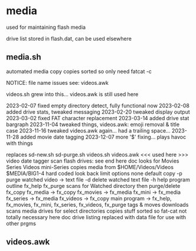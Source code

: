 # media

used for maintaining flash media

drive list stored in flash.dat, can be used elsewhere

media.sh
--------------------------------------------------------------------------------
automated media copy
copies sorted so only need fatcat -c

NOTICE: file name issues see: videos.awk

videos.sh grew into this...
videos.awk is still used here

2023-02-07 fixed empty directory detect, fully functional now
2023-02-08 added drive stats, tweaked messaging
2023-02-20 tweaked display output
2023-03-02 fixed FAT character replacement
2023-03-14 added drive stat bargraph
2023-11-04 tweaked things, videos.awk: emoji removal & title case
2023-11-16 tweaked videos.awk again... had a trailing space...
2023-11-28 added movie date tagging
2023-12-07 more '$' fixing... plays havoc with things

replaces
    sd-new.sh
    sd-purge.sh
    videos.sh
    videos.awk     <<< used here >>>  video date tagger
scan flash drives: see end here doc
    looks for
       Movies
       Series
       Videos
       mini-Series
copies media from
    $HOME/Videos/Videos
    $MEDIA/BIG1-4           hard coded look back limit
options
    none  default copy
    -p    purge watched video -> text file
    -d    delete watched text file
    -h    help
program outline
    fx_help
    fx_purge          scans for Watched directory then purge/delete
    fx_copy
    fx_media       -> fx_copy
    fx_movies      -> fx_media
    fx_mini        -> fx_media
    fx_series      -> fx_media
    fx_videos      -> fx_copy
    main program   -> fx_help, fx_movies, fx_mini, fx_series, fx_videos, fx_purge
       tags & moves downloads
       scans media drives for select directories
       copies stuff sorted so fat-cat not totally necessary
       here doc drive listing replaced with data file for use with other prgms


videos.awk
--------------------------------------------------------------------------------
